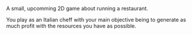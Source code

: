A small, upcomming 2D game about running a restaurant.

You play as an Italian cheff with your main objective being to generate as much profit with the resources you have as possible.
